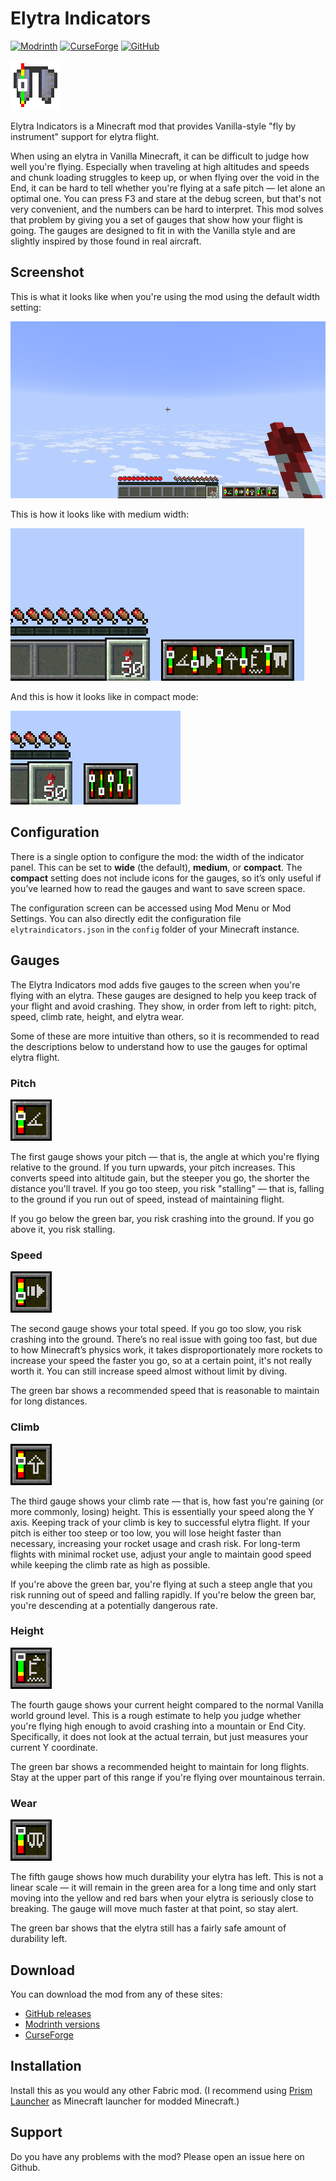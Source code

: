 # Elytra Indicators
[![Modrinth](https://img.shields.io/modrinth/dt/elytra-indicators?logo=modrinth)](https://modrinth.com/mod/elytra-indicators)
[![CurseForge](https://img.shields.io/curseforge/dt/1315463?logo=curseforge)](https://www.curseforge.com/minecraft/mc-mods/elytra-indicators)
[![GitHub](https://img.shields.io/github/downloads/magicus/ElytraIndicators/total?logo=github)](https://github.com/magicus/ElytraIndicators/releases)

![Logo](docs/logo.png)

Elytra Indicators is a Minecraft mod that provides Vanilla-style "fly by instrument" support for elytra flight.

When using an elytra in Vanilla Minecraft, it can be difficult to judge how well you're flying. Especially when traveling at high altitudes and speeds and chunk loading struggles to keep up, or when flying over the void in the End, it can be hard to tell whether you're flying at a safe pitch — let alone an optimal one. You can press F3 and stare at the debug screen, but that's not very convenient, and the numbers can be hard to interpret. This mod solves that problem by giving you a set of gauges that show how your flight is going. The gauges are designed to fit in with the Vanilla style and are slightly inspired by those found in real aircraft.

## Screenshot

This is what it looks like when you're using the mod using the default width setting:

![Screenshot](docs/screenshot.png)

This is how it looks like with medium width:

![Screenshot, medium width](docs/screenshot-medium.png)

And this is how it looks like in compact mode:

![Screenshot, compact width](docs/screenshot-compact.png)

## Configuration

There is a single option to configure the mod: the width of the indicator panel. This can be set to **wide** (the default), **medium**, or **compact**. The **compact** setting does not include icons for the gauges, so it’s only useful if you’ve learned how to read the gauges and want to save screen space.

The configuration screen can be accessed using Mod Menu or Mod Settings. You can also directly edit the configuration file `elytraindicators.json` in the `config` folder of your Minecraft instance.

## Gauges

The Elytra Indicators mod adds five gauges to the screen when you're flying with an elytra. These gauges are designed to help you keep track of your flight and avoid crashing. They show, in order from left to right: pitch, speed, climb rate, height, and elytra wear.

Some of these are more intuitive than others, so it is recommended to read the descriptions below to understand how to use the gauges for optimal elytra flight.

### Pitch

![Pitch Gauge](docs/pitch.png)

The first gauge shows your pitch — that is, the angle at which you're flying relative to the ground. If you turn upwards, your pitch increases. This converts speed into altitude gain, but the steeper you go, the shorter the distance you'll travel. If you go too steep, you risk "stalling" — that is, falling to the ground if you run out of speed, instead of maintaining flight.

If you go below the green bar, you risk crashing into the ground. If you go above it, you risk stalling.

### Speed

![speed.png](docs/speed.png)

The second gauge shows your total speed. If you go too slow, you risk crashing into the ground. There’s no real issue with going too fast, but due to how Minecraft’s physics work, it takes disproportionately more rockets to increase your speed the faster you go, so at a certain point, it's not really worth it. You can still increase speed almost without limit by diving.

The green bar shows a recommended speed that is reasonable to maintain for long distances.

### Climb

![climb.png](docs/climb.png)

The third gauge shows your climb rate — that is, how fast you're gaining (or more commonly, losing) height. This is essentially your speed along the Y axis. Keeping track of your climb is key to successful elytra flight. If your pitch is either too steep or too low, you will lose height faster than necessary, increasing your rocket usage and crash risk. For long-term flights with minimal rocket use, adjust your angle to maintain good speed while keeping the climb rate as high as possible.

If you're above the green bar, you're flying at such a steep angle that you risk running out of speed and falling rapidly. If you're below the green bar, you're descending at a potentially dangerous rate.

### Height

![height.png](docs/height.png)

The fourth gauge shows your current height compared to the normal Vanilla world ground level. This is a rough estimate to help you judge whether you're flying high enough to avoid crashing into a mountain or End City. Specifically, it does not look at the actual terrain, but just measures your current Y coordinate.

The green bar shows a recommended height to maintain for long flights. Stay at the upper part of this range if you're flying over mountainous terrain.

### Wear

![wear.png](docs/wear.png)

The fifth gauge shows how much durability your elytra has left. This is not a linear scale — it will remain in the green area for a long time and only start moving into the yellow and red bars when your elytra is seriously close to breaking. The gauge will move much faster at that point, so stay alert.

The green bar shows that the elytra still has a fairly safe amount of durability left.

## Download

You can download the mod from any of these sites:

* [GitHub releases](https://github.com/magicus/ElytraIndicators/releases)
* [Modrinth versions](https://modrinth.com/mod/elytra-indicators/versions)
* [CurseForge](https://www.curseforge.com/minecraft/mc-mods/elytra-indicators/files)

## Installation

Install this as you would any other Fabric mod. (I recommend using [Prism Launcher](https://prismlauncher.org/) as Minecraft launcher for modded Minecraft.)

## Support

Do you have any problems with the mod? Please open an issue here on Github.
